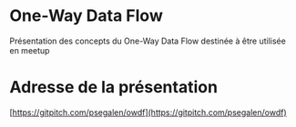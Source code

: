 # One-Way Data Flow

Présentation des concepts du One-Way Data Flow destinée à être utilisée en meetup

# Adresse de la présentation

[https://gitpitch.com/psegalen/owdf](https://gitpitch.com/psegalen/owdf)

